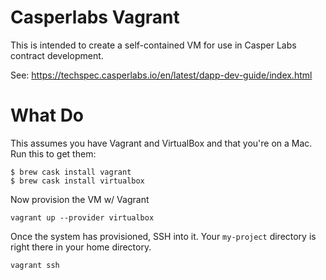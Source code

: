 # Casperlabs Vagrant

This is intended to create a self-contained VM for use in Casper Labs contract development.

See: https://techspec.casperlabs.io/en/latest/dapp-dev-guide/index.html

# What Do

This assumes you have Vagrant and VirtualBox and that you're on a Mac. Run this to get them:

```
$ brew cask install vagrant
$ brew cask install virtualbox
```

Now provision the VM w/ Vagrant
```
vagrant up --provider virtualbox
```

Once the system has provisioned, SSH into it. Your `my-project` directory is
right there in your home directory.

```
vagrant ssh
```
